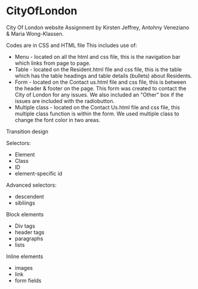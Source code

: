 # CityOfLondon
City Of London website
Assignment by Kirsten Jeffrey, Antohny Veneziano & Maria Wong-Klassen.

Codes are in CSS and HTML file
This includes use of: 
- Menu - located on all the html and css file, this is the navigation bar which links from page to page.
- Table - located on the Resident.html file and css file, this is the table which has the table headings and table details (bullets) about Residents. 
- Form - located on the Contact us.html file and css file, this is between the header & footer on the page. This form was created to contact the City of London for any issues. We also included an "Other" box if the issues are included with the radiobutton.
- Multiple class - located on the Contact Us.html file and css file, this multiple class function is within the form. We used multiple class to change the font color in two areas. 

Transition design

Selectors:
- Element
- Class
- ID
- element-specific id



Advanced selectors:
- descendent
- sibliings

Block elements
- Div tags
- header tags
- paragraphs
- lists

Inline elements
- images
- link
- form fields








